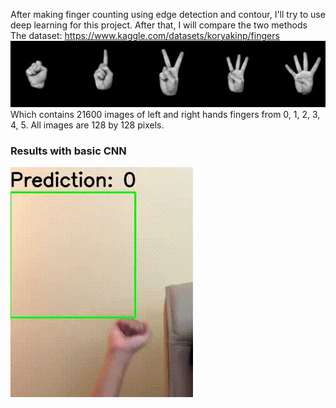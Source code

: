 After making finger counting using edge detection and contour, I'll try to use deep learning for this project. After that, I will compare the two methods <br>
The dataset: https://www.kaggle.com/datasets/koryakinp/fingers <br>
<img src="Image/dataset-cover.jpg" alt="accessibility text">
Which contains 21600 images of left and right hands fingers from 0, 1, 2, 3, 4, 5. All images are 128 by 128 pixels.

<h3>Results with basic CNN</h3>
<img src="Image/CNN_test.gif"/>
